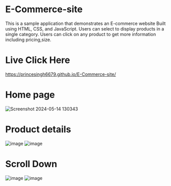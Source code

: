 # E-Commerce-site
This is a sample application that demonstrates an E-commerce website Built using HTML, CSS, and JavaScript.
Users can select to display products in a single category. Users can click on any product to get more information including pricing,size. 

# Live Click Here
 https://princesingh6679.github.io/E-Commerce-site/

  #       Home page
![Screenshot 2024-05-14 130343](https://github.com/princesingh6679/E-Commerce-site/assets/104294560/1014f4b1-bee0-42da-91a4-845fc3911255)

# Product details
![image](https://github.com/princesingh6679/E-Commerce-site/assets/104294560/6a7e0f2c-5d83-4cda-899b-9d2b3367a5d7)
![image](https://github.com/princesingh6679/E-Commerce-site/assets/104294560/175abead-9adf-4cb2-83f5-b05928c03adf)
# Scroll Down 
![image](https://github.com/princesingh6679/E-Commerce-site/assets/104294560/8c22dff9-b051-44b3-8099-97bfc245ebbb)
![image](https://github.com/princesingh6679/E-Commerce-site/assets/104294560/b5a8eae1-8d8b-4f88-8ede-f5a6c7383e02)




